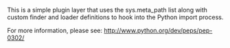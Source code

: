 This is a simple plugin layer that uses the sys.meta_path list along with
custom finder and loader definitions to hook into the Python import process.

For more information, please see: http://www.python.org/dev/peps/pep-0302/

